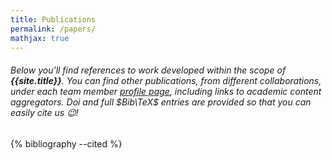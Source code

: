 ```yaml
---
title: Publications
permalink: /papers/
mathjax: true
---
```


###### Below you'll find references to work developed within the scope of **{{site.title}}**. You can find other publications, from different collaborations, under each team member [profile page], including links to academic content aggregators. Doi and full $Bib\TeX$ entries are provided so that you can easily cite us :wink:!

<div style="display:none">
{% cite Ferreira2023 Dorini2021 Bhattacharyya2020 bruno2019 Ferreira_2018 Ferreira_2018a Dorini_2018 de_Lima_2018 Machado2017 Dorini2019 Ferreira2021 Santos2021 Silva2021 DeFaria2021 Bhattacharyya2021 Correa2022 Bhattacharyya2022 panda2024probing ferreira2024ab da2024thermodynamic bhattacharyya2024exploring martinez2023classfication correa2023superconductivity%}
</div>

{% bibliography --cited %}

[profile page]: {{site.baseurl}}/team
